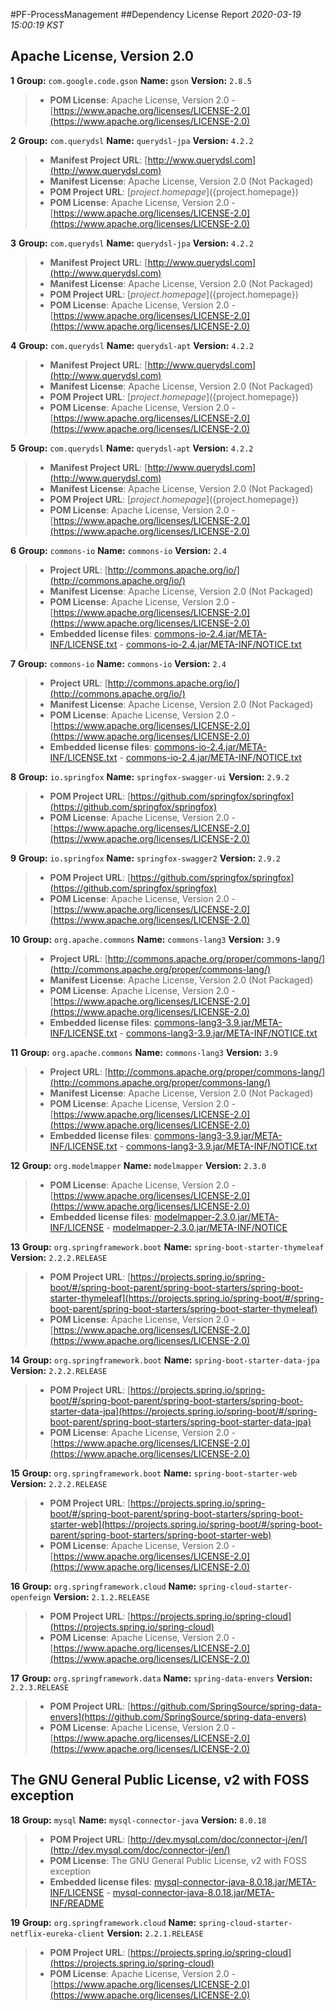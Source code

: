
#PF-ProcessManagement
##Dependency License Report
_2020-03-19 15:00:19 KST_
## Apache License, Version 2.0

**1** **Group:** `com.google.code.gson` **Name:** `gson` **Version:** `2.8.5` 
> - **POM License**: Apache License, Version 2.0 - [https://www.apache.org/licenses/LICENSE-2.0](https://www.apache.org/licenses/LICENSE-2.0)

**2** **Group:** `com.querydsl` **Name:** `querydsl-jpa` **Version:** `4.2.2` 
> - **Manifest Project URL**: [http://www.querydsl.com](http://www.querydsl.com)
> - **Manifest License**: Apache License, Version 2.0 (Not Packaged)
> - **POM Project URL**: [${project.homepage}](${project.homepage})
> - **POM License**: Apache License, Version 2.0 - [https://www.apache.org/licenses/LICENSE-2.0](https://www.apache.org/licenses/LICENSE-2.0)

**3** **Group:** `com.querydsl` **Name:** `querydsl-jpa` **Version:** `4.2.2` 
> - **Manifest Project URL**: [http://www.querydsl.com](http://www.querydsl.com)
> - **Manifest License**: Apache License, Version 2.0 (Not Packaged)
> - **POM Project URL**: [${project.homepage}](${project.homepage})
> - **POM License**: Apache License, Version 2.0 - [https://www.apache.org/licenses/LICENSE-2.0](https://www.apache.org/licenses/LICENSE-2.0)

**4** **Group:** `com.querydsl` **Name:** `querydsl-apt` **Version:** `4.2.2` 
> - **Manifest Project URL**: [http://www.querydsl.com](http://www.querydsl.com)
> - **Manifest License**: Apache License, Version 2.0 (Not Packaged)
> - **POM Project URL**: [${project.homepage}](${project.homepage})
> - **POM License**: Apache License, Version 2.0 - [https://www.apache.org/licenses/LICENSE-2.0](https://www.apache.org/licenses/LICENSE-2.0)

**5** **Group:** `com.querydsl` **Name:** `querydsl-apt` **Version:** `4.2.2` 
> - **Manifest Project URL**: [http://www.querydsl.com](http://www.querydsl.com)
> - **Manifest License**: Apache License, Version 2.0 (Not Packaged)
> - **POM Project URL**: [${project.homepage}](${project.homepage})
> - **POM License**: Apache License, Version 2.0 - [https://www.apache.org/licenses/LICENSE-2.0](https://www.apache.org/licenses/LICENSE-2.0)

**6** **Group:** `commons-io` **Name:** `commons-io` **Version:** `2.4` 
> - **Project URL**: [http://commons.apache.org/io/](http://commons.apache.org/io/)
> - **Manifest License**: Apache License, Version 2.0 (Not Packaged)
> - **POM License**: Apache License, Version 2.0 - [https://www.apache.org/licenses/LICENSE-2.0](https://www.apache.org/licenses/LICENSE-2.0)
> - **Embedded license files**: [commons-io-2.4.jar/META-INF/LICENSE.txt](build/reports/dependency-license/commons-io-2.4.jar/META-INF/LICENSE.txt) 
    - [commons-io-2.4.jar/META-INF/NOTICE.txt](build/reports/dependency-license/commons-io-2.4.jar/META-INF/NOTICE.txt)

**7** **Group:** `commons-io` **Name:** `commons-io` **Version:** `2.4` 
> - **Project URL**: [http://commons.apache.org/io/](http://commons.apache.org/io/)
> - **Manifest License**: Apache License, Version 2.0 (Not Packaged)
> - **POM License**: Apache License, Version 2.0 - [https://www.apache.org/licenses/LICENSE-2.0](https://www.apache.org/licenses/LICENSE-2.0)
> - **Embedded license files**: [commons-io-2.4.jar/META-INF/LICENSE.txt](build/reports/dependency-license/commons-io-2.4.jar/META-INF/LICENSE.txt) 
    - [commons-io-2.4.jar/META-INF/NOTICE.txt](build/reports/dependency-license/commons-io-2.4.jar/META-INF/NOTICE.txt)

**8** **Group:** `io.springfox` **Name:** `springfox-swagger-ui` **Version:** `2.9.2` 
> - **POM Project URL**: [https://github.com/springfox/springfox](https://github.com/springfox/springfox)
> - **POM License**: Apache License, Version 2.0 - [https://www.apache.org/licenses/LICENSE-2.0](https://www.apache.org/licenses/LICENSE-2.0)

**9** **Group:** `io.springfox` **Name:** `springfox-swagger2` **Version:** `2.9.2` 
> - **POM Project URL**: [https://github.com/springfox/springfox](https://github.com/springfox/springfox)
> - **POM License**: Apache License, Version 2.0 - [https://www.apache.org/licenses/LICENSE-2.0](https://www.apache.org/licenses/LICENSE-2.0)

**10** **Group:** `org.apache.commons` **Name:** `commons-lang3` **Version:** `3.9` 
> - **Project URL**: [http://commons.apache.org/proper/commons-lang/](http://commons.apache.org/proper/commons-lang/)
> - **Manifest License**: Apache License, Version 2.0 (Not Packaged)
> - **POM License**: Apache License, Version 2.0 - [https://www.apache.org/licenses/LICENSE-2.0](https://www.apache.org/licenses/LICENSE-2.0)
> - **Embedded license files**: [commons-lang3-3.9.jar/META-INF/LICENSE.txt](build/reports/dependency-license/commons-lang3-3.9.jar/META-INF/LICENSE.txt) 
    - [commons-lang3-3.9.jar/META-INF/NOTICE.txt](build/reports/dependency-license/commons-lang3-3.9.jar/META-INF/NOTICE.txt)

**11** **Group:** `org.apache.commons` **Name:** `commons-lang3` **Version:** `3.9` 
> - **Project URL**: [http://commons.apache.org/proper/commons-lang/](http://commons.apache.org/proper/commons-lang/)
> - **Manifest License**: Apache License, Version 2.0 (Not Packaged)
> - **POM License**: Apache License, Version 2.0 - [https://www.apache.org/licenses/LICENSE-2.0](https://www.apache.org/licenses/LICENSE-2.0)
> - **Embedded license files**: [commons-lang3-3.9.jar/META-INF/LICENSE.txt](build/reports/dependency-license/commons-lang3-3.9.jar/META-INF/LICENSE.txt) 
    - [commons-lang3-3.9.jar/META-INF/NOTICE.txt](build/reports/dependency-license/commons-lang3-3.9.jar/META-INF/NOTICE.txt)

**12** **Group:** `org.modelmapper` **Name:** `modelmapper` **Version:** `2.3.0` 
> - **POM License**: Apache License, Version 2.0 - [https://www.apache.org/licenses/LICENSE-2.0](https://www.apache.org/licenses/LICENSE-2.0)
> - **Embedded license files**: [modelmapper-2.3.0.jar/META-INF/LICENSE](build/reports/dependency-license/modelmapper-2.3.0.jar/META-INF/LICENSE) 
    - [modelmapper-2.3.0.jar/META-INF/NOTICE](build/reports/dependency-license/modelmapper-2.3.0.jar/META-INF/NOTICE)

**13** **Group:** `org.springframework.boot` **Name:** `spring-boot-starter-thymeleaf` **Version:** `2.2.2.RELEASE` 
> - **POM Project URL**: [https://projects.spring.io/spring-boot/#/spring-boot-parent/spring-boot-starters/spring-boot-starter-thymeleaf](https://projects.spring.io/spring-boot/#/spring-boot-parent/spring-boot-starters/spring-boot-starter-thymeleaf)
> - **POM License**: Apache License, Version 2.0 - [https://www.apache.org/licenses/LICENSE-2.0](https://www.apache.org/licenses/LICENSE-2.0)

**14** **Group:** `org.springframework.boot` **Name:** `spring-boot-starter-data-jpa` **Version:** `2.2.2.RELEASE` 
> - **POM Project URL**: [https://projects.spring.io/spring-boot/#/spring-boot-parent/spring-boot-starters/spring-boot-starter-data-jpa](https://projects.spring.io/spring-boot/#/spring-boot-parent/spring-boot-starters/spring-boot-starter-data-jpa)
> - **POM License**: Apache License, Version 2.0 - [https://www.apache.org/licenses/LICENSE-2.0](https://www.apache.org/licenses/LICENSE-2.0)

**15** **Group:** `org.springframework.boot` **Name:** `spring-boot-starter-web` **Version:** `2.2.2.RELEASE` 
> - **POM Project URL**: [https://projects.spring.io/spring-boot/#/spring-boot-parent/spring-boot-starters/spring-boot-starter-web](https://projects.spring.io/spring-boot/#/spring-boot-parent/spring-boot-starters/spring-boot-starter-web)
> - **POM License**: Apache License, Version 2.0 - [https://www.apache.org/licenses/LICENSE-2.0](https://www.apache.org/licenses/LICENSE-2.0)

**16** **Group:** `org.springframework.cloud` **Name:** `spring-cloud-starter-openfeign` **Version:** `2.1.2.RELEASE` 
> - **POM Project URL**: [https://projects.spring.io/spring-cloud](https://projects.spring.io/spring-cloud)
> - **POM License**: Apache License, Version 2.0 - [https://www.apache.org/licenses/LICENSE-2.0](https://www.apache.org/licenses/LICENSE-2.0)

**17** **Group:** `org.springframework.data` **Name:** `spring-data-envers` **Version:** `2.2.3.RELEASE` 
> - **POM Project URL**: [https://github.com/SpringSource/spring-data-envers](https://github.com/SpringSource/spring-data-envers)
> - **POM License**: Apache License, Version 2.0 - [https://www.apache.org/licenses/LICENSE-2.0](https://www.apache.org/licenses/LICENSE-2.0)

## The GNU General Public License, v2 with FOSS exception

**18** **Group:** `mysql` **Name:** `mysql-connector-java` **Version:** `8.0.18` 
> - **POM Project URL**: [http://dev.mysql.com/doc/connector-j/en/](http://dev.mysql.com/doc/connector-j/en/)
> - **POM License**: The GNU General Public License, v2 with FOSS exception
> - **Embedded license files**: [mysql-connector-java-8.0.18.jar/META-INF/LICENSE](build/reports/dependency-license/mysql-connector-java-8.0.18.jar/META-INF/LICENSE) 
    - [mysql-connector-java-8.0.18.jar/META-INF/README](build/reports/dependency-license/mysql-connector-java-8.0.18.jar/META-INF/README)

**19** **Group:** `org.springframework.cloud` **Name:** `spring-cloud-starter-netflix-eureka-client` **Version:** `2.2.1.RELEASE` 
> - **POM Project URL**: [https://projects.spring.io/spring-cloud](https://projects.spring.io/spring-cloud)
> - **POM License**: Apache License, Version 2.0 - [https://www.apache.org/licenses/LICENSE-2.0](https://www.apache.org/licenses/LICENSE-2.0)


